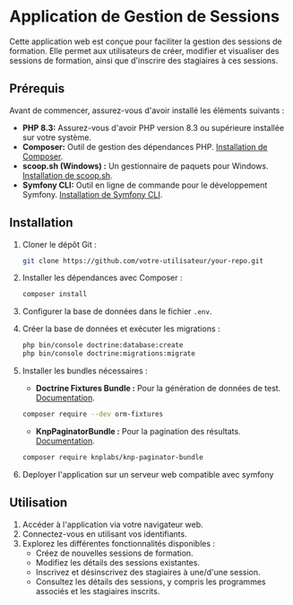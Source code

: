 # Application de Gestion de Sessions

Cette application web est conçue pour faciliter la gestion des sessions de formation. Elle permet aux utilisateurs de créer, modifier et visualiser des sessions de formation, ainsi que d'inscrire des stagiaires à ces sessions.

## Prérequis

Avant de commencer, assurez-vous d'avoir installé les éléments suivants :

- **PHP 8.3:** Assurez-vous d'avoir PHP version 8.3 ou supérieure installée sur votre système.
- **Composer:** Outil de gestion des dépendances PHP. [Installation de Composer](https://getcomposer.org/download/).
- **scoop.sh (Windows) :** Un gestionnaire de paquets pour Windows. [Installation de scoop.sh](https://scoop.sh/).
- **Symfony CLI:** Outil en ligne de commande pour le développement Symfony. [Installation de Symfony CLI](https://symfony.com/download).

## Installation

1. Cloner le dépôt Git :

    ```bash
    git clone https://github.com/votre-utilisateur/your-repo.git
    ```

2. Installer les dépendances avec Composer :

    ```bash
    composer install
    ```

3. Configurer la base de données dans le fichier `.env`.

4. Créer la base de données et exécuter les migrations :

    ```bash
    php bin/console doctrine:database:create
    php bin/console doctrine:migrations:migrate
    ```

5. Installer les bundles nécessaires :
   
   - **Doctrine Fixtures Bundle :** Pour la génération de données de test. [Documentation](https://symfony.com/doc/current/bundles/DoctrineFixturesBundle/index.html).
   ```bash
   composer require --dev orm-fixtures
    ```
    
   - **KnpPaginatorBundle :** Pour la pagination des résultats. [Documentation](https://github.com/KnpLabs/KnpPaginatorBundle).
   ```bash
   composer require knplabs/knp-paginator-bundle
    ```

6. Deployer l'application sur un serveur web compatible avec symfony

## Utilisation

1. Accéder à l'application via votre navigateur web.
2. Connectez-vous en utilisant vos identifiants.
3. Explorez les différentes fonctionnalités disponibles :
    - Créez de nouvelles sessions de formation.
    - Modifiez les détails des sessions existantes.
    - Inscrivez et désinscrivez des stagiaires à une/d'une session.
    - Consultez les détails des sessions, y compris les programmes associés et les stagiaires inscrits.
